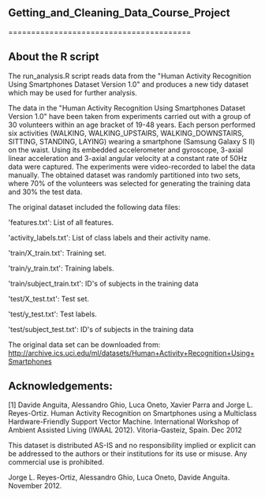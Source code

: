 ## Getting_and_Cleaning_Data_Course_Project
========================================

## About the R script


The run_analysis.R script reads data from the "Human Activity Recognition 
Using Smartphones Dataset Version 1.0" and produces a new tidy dataset 
which may be used for further analysis.

The data in the "Human Activity Recognition Using Smartphones Dataset 
Version 1.0" have been taken from experiments carried out with a group of 30 
volunteers within an age bracket of 19-48 years. 
Each person performed six activities (WALKING, WALKING_UPSTAIRS, WALKING_DOWNSTAIRS, 
SITTING, STANDING, LAYING) wearing a smartphone (Samsung Galaxy S II) on the waist. 
Using its embedded accelerometer and gyroscope, 3-axial linear acceleration and 
3-axial angular velocity at a constant rate of 50Hz data were captured. 
The experiments were video-recorded to label the data manually. 
The obtained dataset was randomly partitioned into two sets, 
where 70% of the volunteers was selected for generating the training data 
and 30% the test data.

The original dataset included the following data files:

'features.txt': List of all features.

'activity_labels.txt': List of class labels and their activity name.

'train/X_train.txt': Training set.

'train/y_train.txt': Training labels.

'train/subject_train.txt': ID's of subjects in the training data

'test/X_test.txt': Test set.

'test/y_test.txt': Test labels.

'test/subject_test.txt': ID's of subjects in the training data



The original data set can be downloaded from:
http://archive.ics.uci.edu/ml/datasets/Human+Activity+Recognition+Using+Smartphones

## Acknowledgements:

[1] Davide Anguita, Alessandro Ghio, Luca Oneto, Xavier Parra and Jorge L. Reyes-Ortiz. Human Activity Recognition on Smartphones using a Multiclass Hardware-Friendly Support Vector Machine. International Workshop of Ambient Assisted Living (IWAAL 2012). Vitoria-Gasteiz, Spain. Dec 2012

This dataset is distributed AS-IS and no responsibility implied or explicit can be addressed to the authors or their institutions for its use or misuse. Any commercial use is prohibited.

Jorge L. Reyes-Ortiz, Alessandro Ghio, Luca Oneto, Davide Anguita. November 2012.